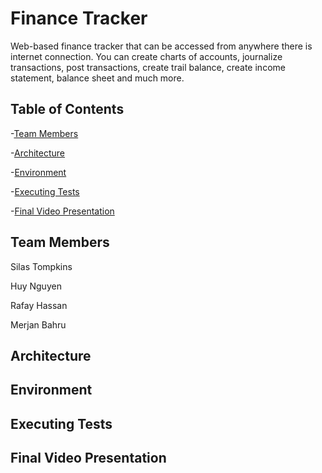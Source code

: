 # Finance Tracker 

Web-based finance tracker that can be accessed from anywhere there is internet connection. You can create charts of accounts, journalize transactions,
post transactions, create trail balance, create income statement, balance sheet and much more.

## Table of Contents

-[Team Members](#team-members)<br>

-[Architecture](#architecture)<br>

-[Environment](#environment)<br>

-[Executing Tests](#executing-tests)<br>

-[Final Video Presentation](#final-video-presentation)<br>

## Team Members
Silas Tompkins <br>

Huy Nguyen <br>

Rafay Hassan <br>

Merjan Bahru <br>

## Architecture


## Environment


## Executing Tests


## Final Video Presentation


